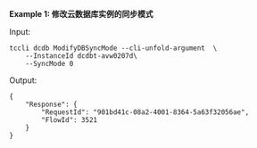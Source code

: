 **Example 1: 修改云数据库实例的同步模式**



Input: 

```
tccli dcdb ModifyDBSyncMode --cli-unfold-argument  \
    --InstanceId dcdbt-avw0207d\
    --SyncMode 0
```

Output: 
```
{
    "Response": {
        "RequestId": "901bd41c-08a2-4001-8364-5a63f32056ae",
        "FlowId": 3521
    }
}
```

